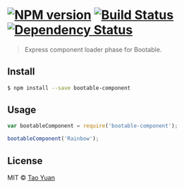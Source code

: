 #  [![NPM version][npm-image]][npm-url] [![Build Status][travis-image]][travis-url] [![Dependency Status][daviddm-image]][daviddm-url]

> Express component loader phase for Bootable.


## Install

```sh
$ npm install --save bootable-component
```


## Usage

```js
var bootableComponent = require('bootable-component');

bootableComponent('Rainbow');
```


## License

MIT © [Tao Yuan]()


[npm-image]: https://badge.fury.io/js/bootable-component.svg
[npm-url]: https://npmjs.org/package/bootable-component
[travis-image]: https://travis-ci.org/copress/bootable-component.svg?branch=master
[travis-url]: https://travis-ci.org/copress/bootable-component
[daviddm-image]: https://david-dm.org/copress/bootable-component.svg?theme=shields.io
[daviddm-url]: https://david-dm.org/copress/bootable-component
